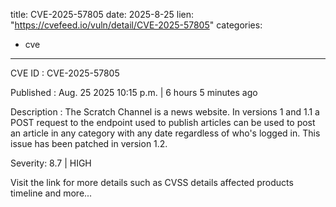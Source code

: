  
title: CVE-2025-57805
date: 2025-8-25
lien: "https://cvefeed.io/vuln/detail/CVE-2025-57805"
categories:
  - cve
---

CVE ID : CVE-2025-57805

Published :  Aug. 25
2025
10:15 p.m. | 6 hours
5 minutes ago

Description : The Scratch Channel is a news website. In versions 1 and 1.1
a POST request to the endpoint used to publish articles
can be used to post an article in any category with any date
regardless of who's logged in. This issue has been patched in version 1.2.

Severity: 8.7 | HIGH

Visit the link for more details
such as CVSS details
affected products
timeline
and more...
